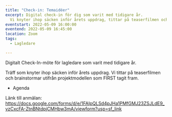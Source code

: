 ```yaml
---
title: "Check-in: Temaidéer"
excerpt: Digital check-in för dig som varit med tidigare år. 
  Vi knyter ihop säcken inför årets uppdrag, tittar på teaserfilmen och brainstormar temaidéer.
eventstart: 2022-05-09 16:00:00
eventend: 2022-05-09 16:45:00
location: Zoom
tags:
  - Lagledare

---
```


Digitalt Check-In-möte för lagledare som varit med tidigare år.

Träff som knyter ihop säcken inför årets uppdrag. Vi tittar på teaserfilmen och brainstormar utifrån projektmodellen som FIRST tagit fram.

* Agenda

Länk till anmälan: https://docs.google.com/forms/d/e/1FAIpQLSd4pJHa1PMfGMJ23ZSJLdE9_vzCxcFA-ZtnBNtdpjCMHbw3mA/viewform?usp=sf_link